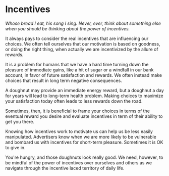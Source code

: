 # Incentives

_Whose bread I eat, his song I sing._
*Never, ever, think about something else when you should be thinking about the power of incentives.*


It always pays to consider the real incentives that are influencing our choices. We often tell ourselves that our motivation is based on goodness, or doing the right thing, when actually we are incentivized by the allure of rewards.
 
It is a problem for humans that we have a hard time turning down the pleasure of immediate gains, like a hit of sugar or a windfall in our bank account, in favor of future satisfaction and rewards. We often instead make choices that result in long term negative consequences. 
 
A doughnut may provide an immediate energy reward, but a doughnut a day for years will lead to long-term health problem. Making choices to maximize your satisfaction today often leads to less rewards down the road. 

Sometimes, then, it is beneficial to frame your choices in terms of the eventual reward you desire and evaluate incentives in term of their ability to get you there.

Knowing how incentives work to motivate us can help us be less easily manipulated. Advertisers know when we are more likely to be vulnerable and bombard us with incentives for short-term pleasure. Sometimes it is OK to give in. 

You're hungry, and those doughnuts look really good. We need, however, to be mindful of the power of incentives over ourselves and others as we navigate through the incentive laced territory of daily life. 